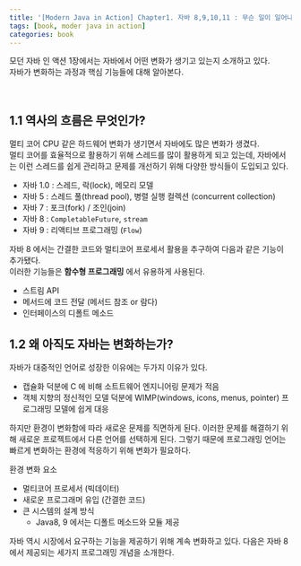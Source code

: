 ```yaml
---
title: '[Modern Java in Action] Chapter1. 자바 8,9,10,11 : 무슨 일이 일어나고 있는가'
tags: [book, moder java in action]
categories: book
---
```


모던 자바 인 액션 1장에서는 자바에서 어떤 변화가 생기고 있는지 소개하고 있다.   
자바가 변화하는 과정과 핵심 기능들에 대해 알아본다.

<!--more-->

<br/>

## 1.1 역사의 흐름은 무엇인가?

멀티 코어 CPU 같은 하드웨어 변화가 생기면서 자바에도 많은 변화가 생겼다.  
멀티 코어를 효율적으로 활용하기 위해 스레드를 많이 활용하게 되고 있는데, 
자바에서는 이런 스레드를 쉽게 관리하고 문제를 개선하기 위해 다양한 방식들이 도입되고 있다. 

- 자바 1.0 : 스레드, 락(lock), 메모리 모델
- 자바 5 : 스레드 풀(thread pool), 병렬 실행 컬렉션 (concurrent collection)
- 자바 7 : 포크(fork) / 조인(join)
- 자바 8 : `CompletableFuture`, `stream`
- 자바 9 : 리액티브 프로그래밍 (`Flow`)

자바 8 에서는 간결한 코드와 멀티코어 프로세서 활용을 추구하여 다음과 같은 기능이 추가됐다.  
이러한 기능들은 **함수형 프로그래밍** 에서 유용하게 사용된다.  

- 스트림 API
- 메서드에 코드 전달 (메서드 참조 or 람다)
- 인터페이스의 디폴트 메소드

## 1.2 왜 아직도 자바는 변화하는가?

자바가 대중적인 언어로 성장한 이유에는 두가지 이유가 있다.
- 캡슐화 덕분에 C 에 비해 소트트웨어 엔지니어링 문제가 적음
- 객체 지향의 정신적인 모델 덕분에 WIMP(windows, icons, menus, pointer) 프로그래밍 모델에 쉽게 대응

하지만 환경이 변화함에 따라 새로운 문제를 직면하게 된다.
이러한 문제를 해결하기 위해 새로운 프로젝트에서 다른 언어를 선택하게 된다. 
그렇기 때문에 프로그래밍 언어는 빠르게 변화하는 환경에 적응하기 위해 변화가 필요하다.

환경 변화 요소
- 멀티코어 프로세서 (빅데이터) 
- 새로운 프로그래머 유입 (간결한 코드)
- 큰 시스템의 설계 방식
  - Java8, 9 에서는 디폴트 메소드와 모듈 제공

자바 역시 시장에서 요구하는 기능을 제공하기 위해 계속 변화하고 있다.
다음은 자바 8에서 제공되는 세가지 프로그래밍 개념을 소개한다. 

<br/>

